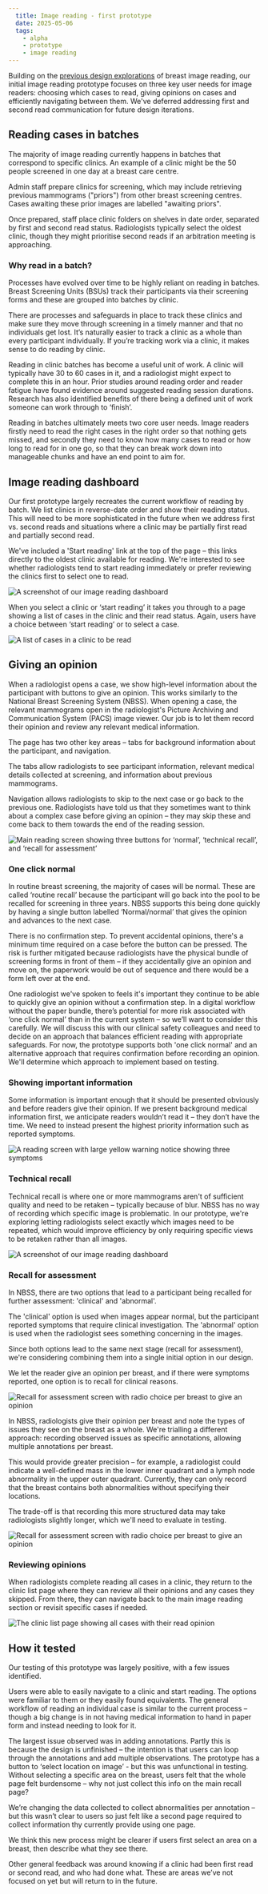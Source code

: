```yaml
---
  title: Image reading - first prototype
  date: 2025-05-06
  tags:
    - alpha
    - prototype
    - image reading
---
```


Building on the [previous design explorations](/manage-breast-screening/2025/04/existing-image-reading-design-concepts/) of breast image reading, our initial image reading prototype focuses on three key user needs for image readers: choosing which cases to read, giving opinions on cases and efficiently navigating between them. We've deferred addressing first and second read communication for future design iterations.

## Reading cases in batches

The majority of image reading currently happens in batches that correspond to specific clinics. An example of a clinic might be the 50 people screened in one day at a breast care centre.

Admin staff prepare clinics for screening, which may include retrieving previous mammograms ("priors") from other breast screening centres. Cases awaiting these prior images are labelled "awaiting priors".

Once prepared, staff place clinic folders on shelves in date order, separated by first and second read status. Radiologists typically select the oldest clinic, though they might prioritise second reads if an arbitration meeting is approaching.

### Why read in a batch?

Processes have evolved over time to be highly reliant on reading in batches. Breast Screening Units (BSUs) track their participants via their screening forms and these are grouped into batches by clinic.

There are processes and safeguards in place to track these clinics and make sure they move through screening in a timely manner and that no individuals get lost. It’s naturally easier to track a clinic as a whole than every participant individually. If you’re tracking work via a clinic, it makes sense to do reading by clinic.

Reading in clinic batches has become a useful unit of work. A clinic will typically have 30 to 60 cases in it, and a radiologist might expect to complete this in an hour. Prior studies around reading order and reader fatigue have found evidence around suggested reading session durations. Research has also identified benefits of there being a defined unit of work someone can work through to ‘finish’.

Reading in batches ultimately meets two core user needs. Image readers firstly need to read the right cases in the right order so that nothing gets missed, and secondly they need to know how many cases to read or how long to read for in one go, so that they can break work down into manageable chunks and have an end point to aim for.

## Image reading dashboard

Our first prototype largely recreates the current workflow of reading by batch. We list clinics in reverse-date order and show their reading status. This will need to be more sophisticated in the future when we address first vs. second reads and situations where a clinic may be partially first read and partially second read.

We've included a 'Start reading' link at the top of the page – this links directly to the oldest clinic available for reading. We're interested to see whether radiologists tend to start reading immediately or prefer reviewing the clinics first to select one to read.

![A screenshot of our image reading dashboard](dashboard.png)

When you select a clinic or ‘start reading’ it takes you through to a page showing a list of cases in the clinic and their read status. Again, users have a choice between ‘start reading’ or to select a case.

![A list of cases in a clinic to be read](clinic-list.png)

## Giving an opinion

When a radiologist opens a case, we show high-level information about the participant with buttons to give an opinion. This works similarly to the National Breast Screening System (NBSS). When opening a case, the relevant mammograms open in the radiologist's Picture Archiving and Communication System (PACS) image viewer. Our job is to let them record their opinion and review any relevant medical information.

The page has two other key areas – tabs for background information about the participant, and navigation.

The tabs allow radiologists to see participant information, relevant medical details collected at screening, and information about previous mammograms.

Navigation allows radiologists to skip to the next case or go back to the previous one. Radiologists have told us that they sometimes want to think about a complex case before giving an opinion – they may skip these and come back to them towards the end of the reading session.

![Main reading screen showing three buttons for ‘normal’, ‘technical recall’, and ‘recall for assessment’](reading-case-a.png)

### One click normal

In routine breast screening, the majority of cases will be normal. These are called ‘routine recall’ because the participant will go back into the pool to be recalled for screening in three years. NBSS supports this being done quickly by having a single button labelled ‘Normal/normal’ that gives the opinion and advances to the next case.

There is no confirmation step. To prevent accidental opinions, there's a minimum time required on a case before the button can be pressed. The risk is further mitigated because radiologists have the physical bundle of screening forms in front of them – if they accidentally give an opinion and move on, the paperwork would be out of sequence and there would be a form left over at the end.

One radiologist we've spoken to feels it's important they continue to be able to quickly give an opinion without a confirmation step. In a digital workflow without the paper bundle, there’s potential for more risk associated with ‘one click normal’ than in the current system – so we’ll want to consider this carefully. We will discuss this with our clinical safety colleagues and need to decide on an approach that balances efficient reading with appropriate safeguards. For now, the prototype supports both 'one click normal' and an alternative approach that requires confirmation before recording an opinion. We'll determine which approach to implement based on testing.

### Showing important information

Some information is important enough that it should be presented obviously and before readers give their opinion. If we present background medical information first, we anticipate readers wouldn’t read it – they don’t have the time. We need to instead present the highest priority information such as reported symptoms.

![A reading screen with large yellow warning notice showing three symptoms](reading-case-b.png)

### Technical recall

Technical recall is where one or more mammograms aren't of sufficient quality and need to be retaken – typically because of blur. NBSS has no way of recording which specific image is problematic. In our prototype, we're exploring letting radiologists select exactly which images need to be repeated, which would improve efficiency by only requiring specific views to be retaken rather than all images.

![A screenshot of our image reading dashboard](technical-recall.png)

### Recall for assessment

In NBSS, there are two options that lead to a participant being recalled for further assessment: 'clinical' and 'abnormal'.

The 'clinical' option is used when images appear normal, but the participant reported symptoms that require clinical investigation. The 'abnormal' option is used when the radiologist sees something concerning in the images.

Since both options lead to the same next stage (recall for assessment), we're considering combining them into a single initial option in our design.

We let the reader give an opinion per breast, and if there were symptoms reported, one option is to recall for clinical reasons.

![Recall for assessment screen with radio choice per breast to give an opinion](recall-for-assessment.png)

In NBSS, radiologists give their opinion per breast and note the types of issues they see on the breast as a whole. We're trialling a different approach: recording observed issues as specific annotations, allowing multiple annotations per breast.

This would provide greater precision – for example, a radiologist could indicate a well-defined mass in the lower inner quadrant and a lymph node abnormality in the upper outer quadrant. Currently, they can only record that the breast contains both abnormalities without specifying their locations.

The trade-off is that recording this more structured data may take radiologists slightly longer, which we'll need to evaluate in testing.

![Recall for assessment screen with radio choice per breast to give an opinion](add-breast-annotation.png)

### Reviewing opinions

When radiologists complete reading all cases in a clinic, they return to the clinic list page where they can review all their opinions and any cases they skipped. From there, they can navigate back to the main image reading section or revisit specific cases if needed.

![The clinic list page showing all cases with their read opinion](clinic-list-complete.png)

## How it tested

Our testing of this prototype was largely positive, with a few issues identified.

Users were able to easily navigate to a clinic and start reading. The options were familiar to them or they easily found equivalents. The general workflow of reading an individual case is similar to the current process – though a big change is in not having medical information to hand in paper form and instead needing to look for it.

The largest issue observed was in adding annotations. Partly this is because the design is unfinished – the intention is that users can loop through the annotations and add multiple observations. The prototype has a button to ‘select location on image’ - but this was unfunctional in testing. Without selecting a specific area on the breast, users felt that the whole page felt burdensome – why not just collect this info on the main recall page?

We’re changing the data collected to collect abnormalities per annotation – but this wasn’t clear to users so just felt like a second page required to collect information thy currently provide using one page.

We think this new process might be clearer if users first select an area on a breast, then describe what they see there.

Other general feedback was around knowing if a clinic had been first read or second read, and who had done what. These are areas we’ve not focused on yet but will return to in the future.